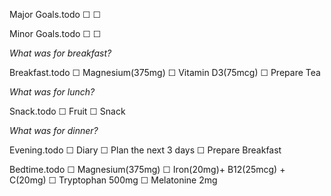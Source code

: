 Major Goals.todo
  ☐
  ☐

Minor Goals.todo
  ☐
  ☐

*What was for breakfast?*

Breakfast.todo
  ☐ Magnesium(375mg)
  ☐ Vitamin D3(75mcg)
  ☐ Prepare Tea

*What was for lunch?*

Snack.todo
  ☐ Fruit
  ☐ Snack

*What was for dinner?*

Evening.todo
  ☐ Diary
  ☐ Plan the next 3 days
  ☐ Prepare Breakfast

Bedtime.todo
  ☐ Magnesium(375mg)
  ☐ Iron(20mg)+ B12(25mcg) + C(20mg)
  ☐ Tryptophan 500mg
  ☐ Melatonine 2mg

